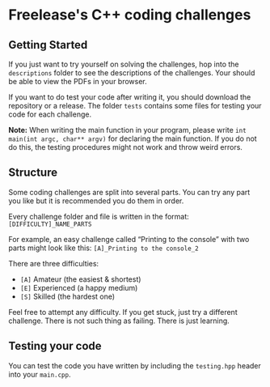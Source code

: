 # Freelease's C++ coding challenges

## Getting Started
If you just want to try yourself on solving the challenges, hop into the `descriptions` folder to see the descriptions of the challenges. Your should be able to view the PDFs in your browser.

If you want to do test your code after writing it, you should download the repository or a release. The folder `tests` contains some files for testing your code for each challenge.

**Note:** When writing the main function in your program, please write `int main(int argc, char** argv)` for declaring the main function. If you do not do this, the testing procedures might not work and throw weird errors.

## Structure
Some coding challenges are split into several parts. You can try any part you like but it is recommended you do them in order.

Every challenge folder and file is written in the format: `[DIFFICULTY]_NAME_PARTS`

For example, an easy challenge called “Printing to the console” with two parts might look like this: `[A]_Printing to the console_2`

There are three difficulties:
- `[A]` Amateur (the easiest & shortest)
- `[E]` Experienced (a happy medium)
- `[S]` Skilled (the hardest one)

Feel free to attempt any difficulty. If you get stuck, just try a different challenge. There is not such thing as failing. There is just learning.

## Testing your code

You can test the code you have written by including the `testing.hpp` header into your `main.cpp`.
